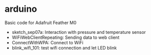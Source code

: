 # arduino
Basic code for Adafruit Feather M0

* sketch_sep07a: Interaction with pressure and temperature sensor
* WiFiWebClientRepeating: Sending data to web client
* ConnectWithWPA: Connect to WiFi
* blink_wifi_101: test wifi connection and let LED blink
